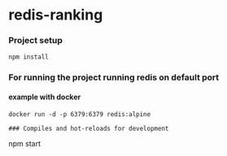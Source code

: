 # redis-ranking

### Project setup
```
npm install
```
### For running the project running redis on default port
#### example with docker
```
docker run -d -p 6379:6379 redis:alpine

### Compiles and hot-reloads for development
```
npm start

